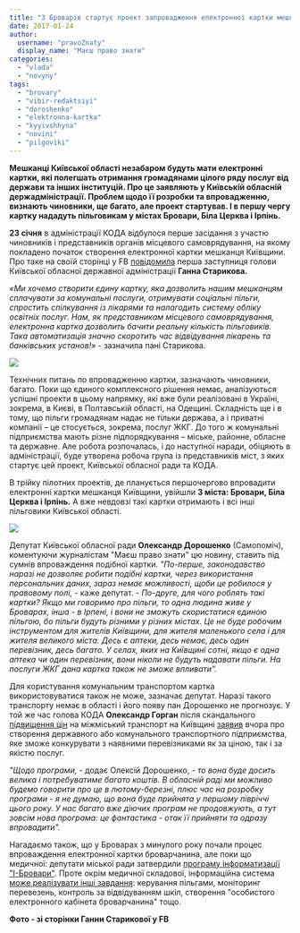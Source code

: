 ```yaml
---
title: "З Броварів стартує проект запровадження електронної картки мешканця Київщини"
date: 2017-01-24
author: 
  username: "pravoZnaty"
  display_name: "Маєш право знати"
categories: 
  - "vlada"
  - "novyny"
tags: 
  - "brovary"
  - "vibir-redaktsiyi"
  - "doroshenko"
  - "elektronna-kartka"
  - "kyyivshhyna"
  - "novini"
  - "pilgoviki"
---
```


**Мешканці Київської області незабаром будуть мати електронні картки, які полегшать отримання громадянами цілого ряду послуг від держави та інших інституцій. Про це заявляють у Київській обласній держадміністрації. Проблем щодо її розробки та впровадженню, визнають чиновники, ще багато, але проект стартував. І в першу чергу картку нададуть пільговикам у містах Бровари, Біла Церква і Ірпінь.**

**23 січня** в адміністрації КОДА відбулося перше засідання з участю чиновників і представників органів місцевого самоврядування, на якому покладено початок створення електронної картки мешканця Київщини. Про таке на своїй сторінці у FB [повідомила](https://www.facebook.com/GannaStarykova/posts/262120157550993?__mref=message_bubble) перша заступниця голови Київської обласної державної адміністрації **Ганна Старикова.**

_«Ми хочемо створити єдину картку, яка дозволить нашим мешканцям сплачувати за комунальні послуги, отримувати соціальні пільги, спростить спілкування із лікарями та налагодить систему обліку освітніх послуг. Нам, як представникам місцевого самоврядування, електронна картка дозволить бачити реальну кількість пільговиків. Така автоматизація значно скоротить час відвідування лікарень та банківських установ!»_ - зазначила пані Старикова.

![](https://mpz.brovary.org/wp-content/uploads/2017/01/16195095_262118507551158_8821627717419383813_n.jpg)

Технічних питань по впровадженню картки, зазначають чиновники, багато. Поки що єдиного комплексного рішення немає, аналізуються успішні проекти в цьому напрямку, які вже були реалізовані в Україні, зокрема, в Києві, в Полтавській області, на Одещині. Складність ще і в тому, що пільги громадянам надає не тільки держава, а і приватні компанії – це стосується, зокрема, послуг ЖКГ. До того ж комунальні підприємства мають різне підпорядкування – міське, районне, обласне та державне. Але робота розпочалась, і до наступної наради, обіцяють в адміністрації, буде утворена робоча група із представників міст, з яких стартує цей проект, Київської обласної ради та КОДА.

В трійку пілотних проектів, де планується першочергово впровадити електронні картки мешканця Київщини, увійшли **3 міста: Бровари, Біла Церква і Ірпінь.** А вже невдовзі такі картки отримають і всі інші пільговики Київської області.

![](https://mpz.brovary.org/wp-content/uploads/2017/01/16174598_262118514217824_6910501961587652656_n.jpg)

Депутат Київської обласної ради **Олександр Дорошенко** (Самопоміч), коментуючи журналістам "Маєш право знати" цю новину, ставить під сумнів впроваждення подібної картки. _"По-перше, законодавство наразі не дозволяє робити подібні картки, через використання персональних даних, зараз немає можливості, щоби це робилося у правовому полі,_ \- каже депутат. - _По-друге, для чого роблять такі картки? Якщо ми говоримо про пільги, то одна людина живе у Броварах, інша - в Ірпені, і вони не зможуть скористатися єдиною пільгою, бо пільги будуть різними у різних містах. Це не буде робочим інструментом для жителів Київщини, для жителя маленького села і для жителя великого міста. Десь є аптеки, десь немає, десь один перевізник, десь багато. У селах, яких на Київщині сотні, якщо є одна аптека чи один перевізник, вони ніколи не будуть надавати пільги. На послуги ЖКГ дана картка також не зможе впливати"._

Для користування комунальним транспортом картка використовуватися також не може, зазначає депутат. Наразі такого транспорту немає в області і його появу пан Дорошенко не прогнозує. У той же час голова КОДА **Олександр Горган** після скандального [підвищення цін](https://mpz.brovary.org/proyizd-kyyeva-12-grn-brovaram-pidgotuvatysya/) на міжміський транспорт на Київщині [заявив](http://koda.gov.ua/news/vlada-kiivshhini-vimagaie-povernuti-pop/) вчора про створення державного або комунального транспортного підприємства, яке зможе конкурувати з наявними перевізниками як за ціною, так і за якістю послуг.

_"Щодо програми,_ - додає Олексій Дорошенко, - _то вона буде досить велика і потребуватиме багато коштів. В обласній раді ми можливо будемо говорити про це в лютому-березні, плюс час на розробку програми - я не думаю, що вона буде прийнята у першому півріччі цього року. У нас багато вже діючих програм не продовжують, а тут зовсім нова програма: це фантастика - отак її прийняти та одразу впровадити"._

Нагадаємо також, що у Броварах з минулого року почали процес впроваждення електронної картки броварчанина, але поки що медичної: депутати міської ради затвердили [програму інформатизації "І-Бровари"](https://mpz.brovary.org/na-informatyzatsiyu-medzakladiv-brovariv-vydilyly-koshty-shho-z-tsogo-bude/). Проте окрім медичної складової, інформаційна система [може реалізувати інші завдання](https://mpz.brovary.org/elektronna-systema-dlya-brovariv-za-13-miljoniv-shho-vyrishat-deputaty/): керування пільгами, моніторинг перевезень, контроль за відвідуванням шкіл, створення "особистого електронного кабінета броварчанина" тощо.

**Фото - зі сторінки Ганни Старикової у FB**
